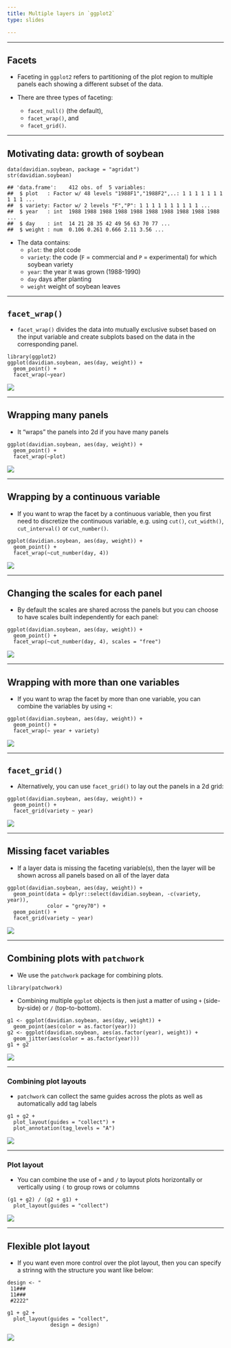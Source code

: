 ```yaml
---
title: Multiple layers in `ggplot2`
type: slides

---
```

---

## Facets

-   Faceting in `ggplot2` refers to partitioning of the plot region to
    multiple panels each showing a different subset of the data.

-   There are three types of faceting:

    -   `facet_null()` (the default),
    -   `facet_wrap()`, and
    -   `facet_grid()`.

---

## Motivating data: growth of soybean

    data(davidian.soybean, package = "agridat")
    str(davidian.soybean)

    ## 'data.frame':    412 obs. of  5 variables:
    ##  $ plot   : Factor w/ 48 levels "1988F1","1988F2",..: 1 1 1 1 1 1 1 1 1 1 ...
    ##  $ variety: Factor w/ 2 levels "F","P": 1 1 1 1 1 1 1 1 1 1 ...
    ##  $ year   : int  1988 1988 1988 1988 1988 1988 1988 1988 1988 1988 ...
    ##  $ day    : int  14 21 28 35 42 49 56 63 70 77 ...
    ##  $ weight : num  0.106 0.261 0.666 2.11 3.56 ...

-   The data contains:
    -   `plot`: the plot code
    -   `variety`: the code (`F` = commercial and `P` = experimental)
        for which soybean variety
    -   `year`: the year it was grown (1988-1990)
    -   `day` days after planting
    -   `weight` weight of soybean leaves

---

## `facet_wrap()`

-   `facet_wrap()` divides the data into mutually exclusive subset based
    on the input variable and create subplots based on the data in the
    corresponding panel.

<!-- -->

    library(ggplot2)
    ggplot(davidian.soybean, aes(day, weight)) + 
      geom_point() +
      facet_wrap(~year)

<img src="images/chapter7-05/facet-wrap-demo-1.png" style="display: block; margin: auto;" />

---

## Wrapping many panels

-   It “wraps” the panels into 2d if you have many panels

<!-- -->

    ggplot(davidian.soybean, aes(day, weight)) + 
      geom_point() +
      facet_wrap(~plot)

<img src="images/chapter7-05/facet-wrap-demo-wrap-1.png" style="display: block; margin: auto;" />

---

## Wrapping by a continuous variable

-   If you want to wrap the facet by a continuous variable, then you
    first need to discretize the continuous variable, e.g. using
    `cut()`, `cut_width()`, `cut_interval()` or `cut_number()`.

<!-- -->

    ggplot(davidian.soybean, aes(day, weight)) + 
      geom_point() +
      facet_wrap(~cut_number(day, 4))

<img src="images/chapter7-05/facet-wrap-demo-cont-1.png" style="display: block; margin: auto;" />

---

## Changing the scales for each panel

-   By default the scales are shared across the panels but you can
    choose to have scales built independently for each panel:

<!-- -->

    ggplot(davidian.soybean, aes(day, weight)) + 
      geom_point() +
      facet_wrap(~cut_number(day, 4), scales = "free")

<img src="images/chapter7-05/facet-wrap-demo-cont-scales-1.png" style="display: block; margin: auto;" />

---

## Wrapping with more than one variables

-   If you want to wrap the facet by more than one variable, you can
    combine the variables by using `+`:

<!-- -->

    ggplot(davidian.soybean, aes(day, weight)) + 
      geom_point() +
      facet_wrap(~ year + variety)

<img src="images/chapter7-05/facet-wrap-demo-interaction-1.png" style="display: block; margin: auto;" />

---

## `facet_grid()`

-   Alternatively, you can use `facet_grid()` to lay out the panels in a
    2d grid:

<!-- -->

    ggplot(davidian.soybean, aes(day, weight)) + 
      geom_point() +
      facet_grid(variety ~ year)

<img src="images/chapter7-05/facet-grid-demo-1.png" style="display: block; margin: auto;" />

---

## Missing facet variables

-   If a layer data is missing the faceting variable(s), then the layer
    will be shown across all panels based on all of the layer data

<!-- -->

    ggplot(davidian.soybean, aes(day, weight)) + 
      geom_point(data = dplyr::select(davidian.soybean, -c(variety, year)),
                 color = "grey70") +
      geom_point() +
      facet_grid(variety ~ year)

<img src="images/chapter7-05/facet-all-1.png" style="display: block; margin: auto;" />

---

## Combining plots with `patchwork`

-   We use the `patchwork` package for combining plots.

<!-- -->

    library(patchwork)

-   Combining multiple `ggplot` objects is then just a matter of using
    `+` (side-by-side) or `/` (top-to-bottom).

<!-- -->

    g1 <- ggplot(davidian.soybean, aes(day, weight)) +
      geom_point(aes(color = as.factor(year))) 
    g2 <- ggplot(davidian.soybean, aes(as.factor(year), weight)) +
      geom_jitter(aes(color = as.factor(year))) 
    g1 + g2

<img src="images/chapter7-05/patchwork-demo-1.png" style="display: block; margin: auto;" />

---

### Combining plot layouts

-   `patchwork` can collect the same guides across the plots as well as
    automatically add tag labels

<!-- -->

    g1 + g2 + 
      plot_layout(guides = "collect") + 
      plot_annotation(tag_levels = "A")

<img src="images/chapter7-05/patchwork-layouts-1.png" style="display: block; margin: auto;" />

---

### Plot layout

-   You can combine the use of `+` and `/` to layout plots horizontally
    or vertically using `(` to group rows or columns

<!-- -->

    (g1 + g2) / (g2 + g1) + 
      plot_layout(guides = "collect")

<img src="images/chapter7-05/patchwork-layout-1.png" style="display: block; margin: auto;" />

---

## Flexible plot layout

-   If you want even more control over the plot layout, then you can
    specify a strinng with the structure you want like below:

<!-- -->

    design <- "
     11###
     11###
     #2222"

    g1 + g2 + 
      plot_layout(guides = "collect",
                  design = design)

<img src="images/chapter7-05/patchwork-design-1.png" style="display: block; margin: auto;" />
